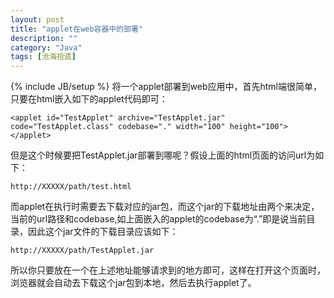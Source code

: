 ```yaml
---
layout: post
title: "applet在web容器中的部署"
description: ""
category: "Java" 
tags: [沧海拾遗]
---
```

{% include JB/setup %}
将一个applet部署到web应用中，首先html端很简单，只要在html嵌入如下的applet代码即可：   

    <applet id="TestApplet" archive="TestApplet.jar" code="TestApplet.class" codebase="." width="100" height="100"></applet>

但是这个时候要把TestApplet.jar部署到哪呢？假设上面的html页面的访问url为如下：

    http://XXXXX/path/test.html

而applet在执行时需要去下载对应的jar包，而这个jar的下载地址由两个来决定，当前的url路径和codebase,如上面嵌入的applet的codebase为“.”即是说当前目录，因此这个jar文件的下载目录应该如下：

    http://XXXXX/path/TestApplet.jar

所以你只要放在一个在上述地址能够请求到的地方即可，这样在打开这个页面时，浏览器就会自动去下载这个jar包到本地，然后去执行applet了。
